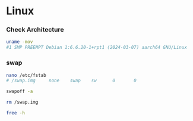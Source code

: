 # Linux
### Check Architecture
```bash
uname -mov
#1 SMP PREEMPT Debian 1:6.6.20-1+rpt1 (2024-03-07) aarch64 GNU/Linux
```
### swap
```bash
nano /etc/fstab
# /swap.img     none    swap    sw      0       0
```
```bash
swapoff -a
```
```bash
rm /swap.img
```
```bash
free -h
```
